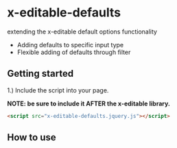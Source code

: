 # x-editable-defaults
extending the x-editable default options functionality

* Adding defaults to specific input type
* Flexible adding of defaults through filter

## Getting started

1.) Include the script into your page.

**NOTE: be sure to include it AFTER the x-editable library.**


```html
<script src="x-editable-defaults.jquery.js"></script>
```

## How to use

